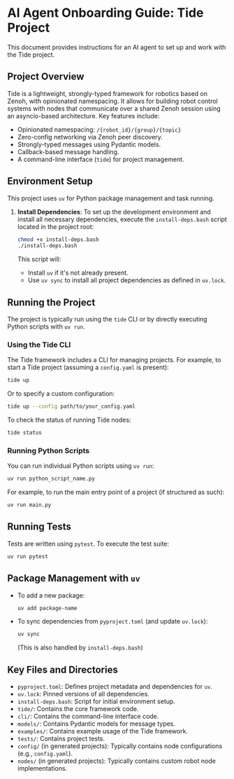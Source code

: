 # AI Agent Onboarding Guide: Tide Project

This document provides instructions for an AI agent to set up and work with the Tide project.

## Project Overview

Tide is a lightweight, strongly-typed framework for robotics based on Zenoh, with opinionated namespacing. It allows for building robot control systems with nodes that communicate over a shared Zenoh session using an asyncio-based architecture. Key features include:

- Opinionated namespacing: `/{robot_id}/{group}/{topic}`
- Zero-config networking via Zenoh peer discovery.
- Strongly-typed messages using Pydantic models.
- Callback-based message handling.
- A command-line interface (`tide`) for project management.

## Environment Setup

This project uses `uv` for Python package management and task running.

1.  **Install Dependencies**:
    To set up the development environment and install all necessary dependencies, execute the `install-deps.bash` script located in the project root:

    ```bash
    chmod +x install-deps.bash
    ./install-deps.bash
    ```
    This script will:
    *   Install `uv` if it's not already present.
    *   Use `uv sync` to install all project dependencies as defined in `uv.lock`.

## Running the Project

The project is typically run using the `tide` CLI or by directly executing Python scripts with `uv run`.

### Using the Tide CLI

The Tide framework includes a CLI for managing projects. For example, to start a Tide project (assuming a `config.yaml` is present):

```bash
tide up
```

Or to specify a custom configuration:

```bash
tide up --config path/to/your_config.yaml
```

To check the status of running Tide nodes:

```bash
tide status
```

### Running Python Scripts

You can run individual Python scripts using `uv run`:

```bash
uv run python_script_name.py
```
For example, to run the main entry point of a project (if structured as such):
```bash
uv run main.py
```

## Running Tests

Tests are written using `pytest`. To execute the test suite:

```bash
uv run pytest
```

## Package Management with `uv`

-   To add a new package:
    ```bash
    uv add package-name
    ```
-   To sync dependencies from `pyproject.toml` (and update `uv.lock`):
    ```bash
    uv sync
    ```
    (This is also handled by `install-deps.bash`)

## Key Files and Directories

-   `pyproject.toml`: Defines project metadata and dependencies for `uv`.
-   `uv.lock`: Pinned versions of all dependencies.
-   `install-deps.bash`: Script for initial environment setup.
-   `tide/`: Contains the core framework code.
-   `cli/`: Contains the command-line interface code.
-   `models/`: Contains Pydantic models for message types.
-   `examples/`: Contains example usage of the Tide framework.
-   `tests/`: Contains project tests.
-   `config/` (in generated projects): Typically contains node configurations (e.g., `config.yaml`).
-   `nodes/` (in generated projects): Typically contains custom robot node implementations. 